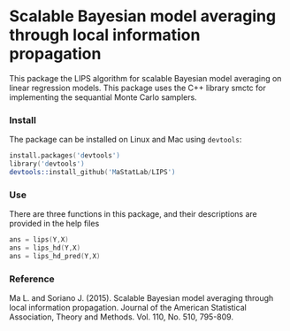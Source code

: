 Scalable Bayesian model averaging through local information propagation
================================

This package the LIPS algorithm for scalable Bayesian model averaging on linear regression models. This package uses the C++ library smctc for implementing the sequantial Monte Carlo samplers. 

### Install
The package can be installed on Linux and Mac using `devtools`:

```S
install.packages('devtools')
library('devtools')
devtools::install_github('MaStatLab/LIPS')
```

### Use
There are three functions in this package, and their descriptions are provided in the help files

```S
ans = lips(Y,X)
ans = lips_hd(Y,X)
ans = lips_hd_pred(Y,X)
```

### Reference
Ma L. and Soriano J. (2015). Scalable Bayesian model averaging through local information propagation. Journal of the American Statistical Association, Theory and Methods. Vol. 110, No. 510, 795-809.
